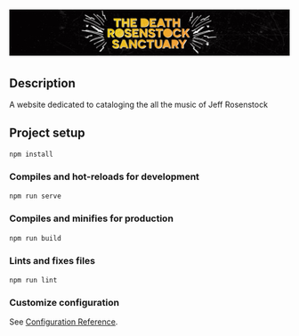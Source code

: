 # ![The Death Rosenstock Sanctuary](./tdrs-app/src/assets/readme_header.jpg)

## Description
A website dedicated to cataloging the all the music of Jeff Rosenstock

## Project setup
```
npm install
```

### Compiles and hot-reloads for development
```
npm run serve
```

### Compiles and minifies for production
```
npm run build
```

### Lints and fixes files
```
npm run lint
```

### Customize configuration
See [Configuration Reference](https://cli.vuejs.org/config/).
